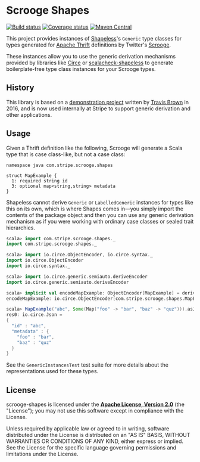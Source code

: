 # Scrooge Shapes

[![Build status](https://img.shields.io/travis/stripe/scrooge-shapes/master.svg)](https://travis-ci.org/stripe/scrooge-shapes)
[![Coverage status](https://img.shields.io/codecov/c/github/stripe/scrooge-shapes/master.svg)](https://codecov.io/github/stripe/scrooge-shapes)
[![Maven Central](https://img.shields.io/maven-central/v/com.stripe/scrooge-shapes_2.12.svg)](https://maven-badges.herokuapp.com/maven-central/com.stripe/scrooge-shapes_2.12)

This project provides instances of [Shapeless][shapeless]'s `Generic` type classes for types
generated for [Apache Thrift][thrift] definitions by Twitter's [Scrooge][scrooge].

These instances allow you to use the generic derivation mechanisms provided by libraries like
[Circe][circe] or [scalacheck-shapeless][scalacheck-shapeless] to generate boilerplate-free
type class instances for your Scrooge types.

## History

This library is based on a [demonstration project][shapes-demo] written by
[Travis Brown][travisbrown] in 2016, and is now used internally at Stripe to support generic
derivation and other applications.

## Usage

Given a Thrift definition like the following, Scrooge will generate a Scala type that is
case class-like, but not a case class:

```thrift
namespace java com.stripe.scrooge.shapes

struct MapExample {
  1: required string id
  3: optional map<string,string> metadata
}
```

Shapeless cannot derive `Generic` or `LabelledGeneric` instances for types like this on its own,
which is where Shapes comes in—you simply import the contents of the package object and then you can
use any generic derivation mechanism as if you were working with ordinary case classes or sealed
trait hierarchies.

```scala
scala> import com.stripe.scrooge.shapes._
import com.stripe.scrooge.shapes._

scala> import io.circe.ObjectEncoder, io.circe.syntax._
import io.circe.ObjectEncoder
import io.circe.syntax._

scala> import io.circe.generic.semiauto.deriveEncoder
import io.circe.generic.semiauto.deriveEncoder

scala> implicit val encodeMapExample: ObjectEncoder[MapExample] = deriveEncoder
encodeMapExample: io.circe.ObjectEncoder[com.stripe.scrooge.shapes.MapExample] = io.circe.generic.encoding.DerivedObjectEncoder$$anon$1@2ecb4528

scala> MapExample("abc", Some(Map("foo" -> "bar", "baz" -> "quz"))).asJson
res0: io.circe.Json =
{
  "id" : "abc",
  "metadata" : {
    "foo" : "bar",
    "baz" : "quz"
  }
}
```

See the `GenericInstancesTest` test suite for more details about the representations used for these
types.

## License

scrooge-shapes is licensed under the **[Apache License, Version 2.0][apache]**
(the "License"); you may not use this software except in compliance with the
License.

Unless required by applicable law or agreed to in writing, software
distributed under the License is distributed on an "AS IS" BASIS,
WITHOUT WARRANTIES OR CONDITIONS OF ANY KIND, either express or implied.
See the License for the specific language governing permissions and
limitations under the License.

[apache]: http://www.apache.org/licenses/LICENSE-2.0
[circe]: https://github.com/circe/circe
[scalacheck-shapeless]: https://github.com/alexarchambault/scalacheck-shapeless
[scrooge]: https://github.com/twitter/scrooge
[shapeless]: https://github.com/milessabin/shapeless
[shapes-demo]: https://github.com/travisbrown/scrooge-circe-demo
[thrift]: https://thrift.apache.org
[travisbrown]: https://github.com/travisbrown
